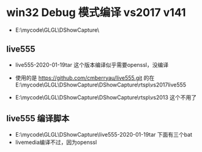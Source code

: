 # win32 Debug 模式编译 vs2017 v141
- E:\mycode\GLGL\DShowCapture\

## live555
- live555-2020-01-19tar  这个版本编译似乎需要openssl，没编译
- 使用的是 https://github.com/cmberryau/live555.git 的在E:\mycode\GLGL\DShowCapture\DShowCapture\rtsp\vs2017live555

- E:\mycode\GLGL\DShowCapture\DShowCapture\rtsp\vs2013 这个不用了

## live555 编译脚本
- E:\mycode\GLGL\DShowCapture\live555-2020-01-19tar 下面有三个bat
- livemedia编译不过，因为openssl